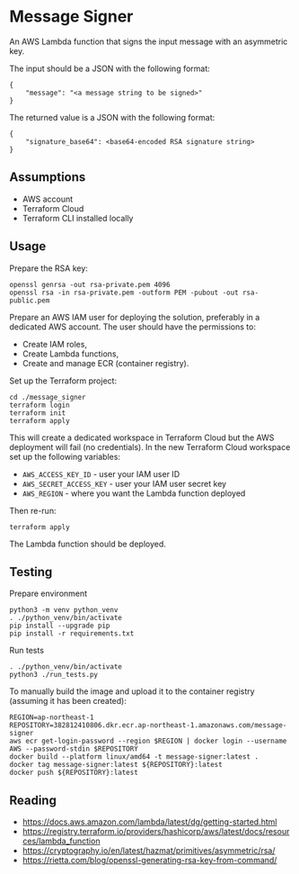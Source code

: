 # Message Signer

An AWS Lambda function that signs the input message with an asymmetric key.

The input should be a JSON with the following format:

```
{
    "message": "<a message string to be signed>"
}
```

The returned value is a JSON with the following format:

```
{
    "signature_base64": <base64-encoded RSA signature string>
}
```

## Assumptions

* AWS account
* Terraform Cloud
* Terraform CLI installed locally

## Usage

Prepare the RSA key:

```
openssl genrsa -out rsa-private.pem 4096
openssl rsa -in rsa-private.pem -outform PEM -pubout -out rsa-public.pem
```

Prepare an AWS IAM user for deploying the solution, preferably in a dedicated AWS account.
The user should have the permissions to:

* Create IAM roles,
* Create Lambda functions,
* Create and manage ECR (container registry).

Set up the Terraform project:

```
cd ./message_signer
terraform login
terraform init
terraform apply
```

This will create a dedicated workspace in Terraform Cloud but the AWS deployment will fail (no credentials).
In the new Terraform Cloud workspace set up the following variables:

* `AWS_ACCESS_KEY_ID` - user your IAM user ID
* `AWS_SECRET_ACCESS_KEY` - user your IAM user secret key
* `AWS_REGION` - where you want the Lambda function deployed

Then re-run:

```
terraform apply
```

The Lambda function should be deployed.

## Testing

Prepare environment

```
python3 -m venv python_venv
. ./python_venv/bin/activate
pip install --upgrade pip
pip install -r requirements.txt
```

Run tests

```
. ./python_venv/bin/activate
python3 ./run_tests.py
```

To manually build the image and upload it to the container registry (assuming it has been created):

```
REGION=ap-northeast-1
REPOSITORY=382812410806.dkr.ecr.ap-northeast-1.amazonaws.com/message-signer
aws ecr get-login-password --region $REGION | docker login --username AWS --password-stdin $REPOSITORY
docker build --platform linux/amd64 -t message-signer:latest .
docker tag message-signer:latest ${REPOSITORY}:latest
docker push ${REPOSITORY}:latest
```

## Reading

* https://docs.aws.amazon.com/lambda/latest/dg/getting-started.html
* https://registry.terraform.io/providers/hashicorp/aws/latest/docs/resources/lambda_function
* https://cryptography.io/en/latest/hazmat/primitives/asymmetric/rsa/
* https://rietta.com/blog/openssl-generating-rsa-key-from-command/

